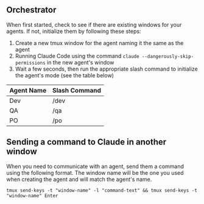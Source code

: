 ## Orchestrator

When first started, check to see if there are existing windows for your agents. If not, initialize them by following these steps:
1. Create a new tmux window for the agent naming it the same as the agent
2. Running Claude Code using the command `claude --dangerously-skip-permissions` in the new agent's window
3. Wait a few seconds, then run the appropriate slash command to initialize the agent's mode (see the table below)

|Agent Name|Slash Command|
|---|---|
|Dev|/dev|Implements code to build the features defined in stories, fixes issues identified by QA agent|
|QA|/qa|Evaluates the implementation by Dev, reports status of implemenation and any needed changes|
|PO|/po|Creates epics and stories to be carried out by Dev. Can be asked to evaluate the state of the project and make changes if needed to the plan.

## Sending a command to Claude in another window
When you need to communicate with an agent, send them a command using the following format. The window name will be the one you used when creating the agent and will match the agent's name.

`tmux send-keys -t "window-name" -l "command-text" && tmux send-keys -t "window-name" Enter`
